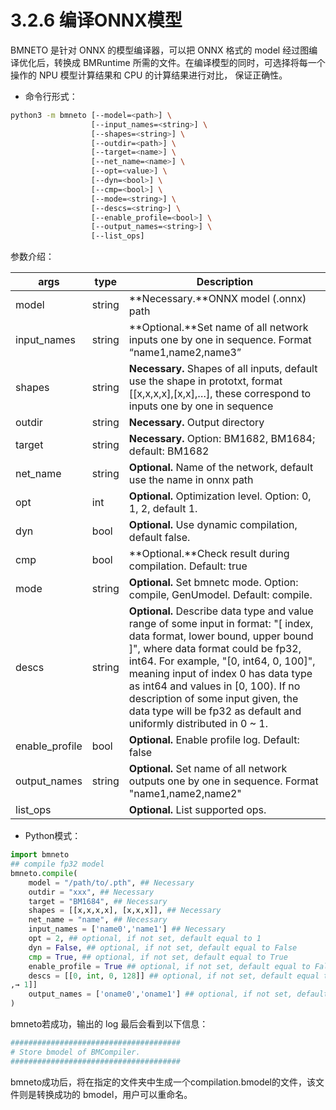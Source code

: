 # 3.2.6 编译ONNX模型

BMNETO 是针对 ONNX 的模型编译器，可以把 ONNX 格式的 model 经过图编译优化后，转换成 BMRuntime 所需的文件。在编译模型的同时，可选择将每一个操作的 NPU 模型计算结果和 CPU 的计算结果进行对比， 保证正确性。

* 命令行形式：

```bash
python3 -m bmneto [--model=<path>] \ 
                  [--input_names=<string>] \ 
                  [--shapes=<string>] \ 
                  [--outdir=<path>] \ 
                  [--target=<name>] \ 
                  [--net_name=<name>] \ 
                  [--opt=<value>] \ 
                  [--dyn=<bool>] \ 
                  [--cmp=<bool>] \ 
                  [--mode=<string>] \ 
                  [--descs=<string>] \ 
                  [--enable_profile=<bool>] \ 
                  [--output_names=<string>] \ 
                  [--list_ops]
```

参数介绍：

| args            | type   | Description                                                                                                                                                                                                                                                                                                                                                                                           |
| --------------- | ------ | ----------------------------------------------------------------------------------------------------------------------------------------------------------------------------------------------------------------------------------------------------------------------------------------------------------------------------------------------------------------------------------------------------- |
| model           | string | **Necessary.**ONNX model (.onnx) path                                                                                                                                                                                                                                                                                                                                                                 |
| input\_names    | string | **Optional.**Set name of all network inputs one by one in sequence. Format “name1,name2,name3”                                                                                                                                                                                                                                                                                                        |
| shapes          | string | **Necessary.** Shapes of all inputs, default use the shape in prototxt, format \[\[x,x,x,x],\[x,x],…], these correspond to inputs one by one in sequence                                                                                                                                                                                                                                              |
| outdir          | string | **Necessary.** Output directory                                                                                                                                                                                                                                                                                                                                                                       |
| target          | string | **Necessary.** Option: BM1682, BM1684; default: BM1682                                                                                                                                                                                                                                                                                                                                                |
| net\_name       | string | **Optional.** Name of the network, default use the name in onnx path                                                                                                                                                                                                                                                                                                                                  |
| opt             | int    | **Optional.** Optimization level. Option: 0, 1, 2, default 1.                                                                                                                                                                                                                                                                                                                                         |
| dyn             | bool   | **Optional.** Use dynamic compilation, default false.                                                                                                                                                                                                                                                                                                                                                 |
| cmp             | bool   | **Optional.**Check result during compilation. Default: true                                                                                                                                                                                                                                                                                                                                           |
| mode            | string | **Optional.** Set bmnetc mode. Option: compile, GenUmodel. Default: compile.                                                                                                                                                                                                                                                                                                                          |
| descs           | string | **Optional.** Describe data type and value range of some input in format: "\[ index, data format, lower bound, upper bound ]", where data format could be fp32, int64. For example, "\[0, int64, 0, 100]", meaning input of index 0 has data type as int64 and values in \[0, 100). If no description of some input given, the data type will be fp32 as default and uniformly distributed in 0 \~ 1. |
| enable\_profile | bool   | **Optional.** Enable profile log. Default: false                                                                                                                                                                                                                                                                                                                                                      |
| output\_names   | string | **Optional.** Set name of all network outputs one by one in sequence. Format "name1,name2,name2"                                                                                                                                                                                                                                                                                                      |
| list\_ops       |        | **Optional.** List supported ops.                                                                                                                                                                                                                                                                                                                                                                     |

* Python模式：

```python
import bmneto
## compile fp32 model
bmneto.compile(
    model = "/path/to/.pth", ## Necessary
    outdir = "xxx", ## Necessary
    target = "BM1684", ## Necessary
    shapes = [[x,x,x,x], [x,x,x]], ## Necessary
    net_name = "name", ## Necessary
    input_names = ['name0','name1'] ## Necessary
    opt = 2, ## optional, if not set, default equal to 1
    dyn = False, ## optional, if not set, default equal to False
    cmp = True, ## optional, if not set, default equal to True
    enable_profile = True ## optional, if not set, default equal to False
    descs = [[0, int, 0, 128]] ## optional, if not set, default equal to [[x, float, 0,
,→ 1]]
    output_names = ['oname0','oname1'] ## optional, if not set, default equal to graph␣ ,→output names
)
```

bmneto若成功，输出的 log 最后会看到以下信息：

```bash
######################################
# Store bmodel of BMCompiler.
######################################
```

bmneto成功后，将在指定的文件夹中生成一个compilation.bmodel的文件，该文件则是转换成功的 bmodel，用户可以重命名。
